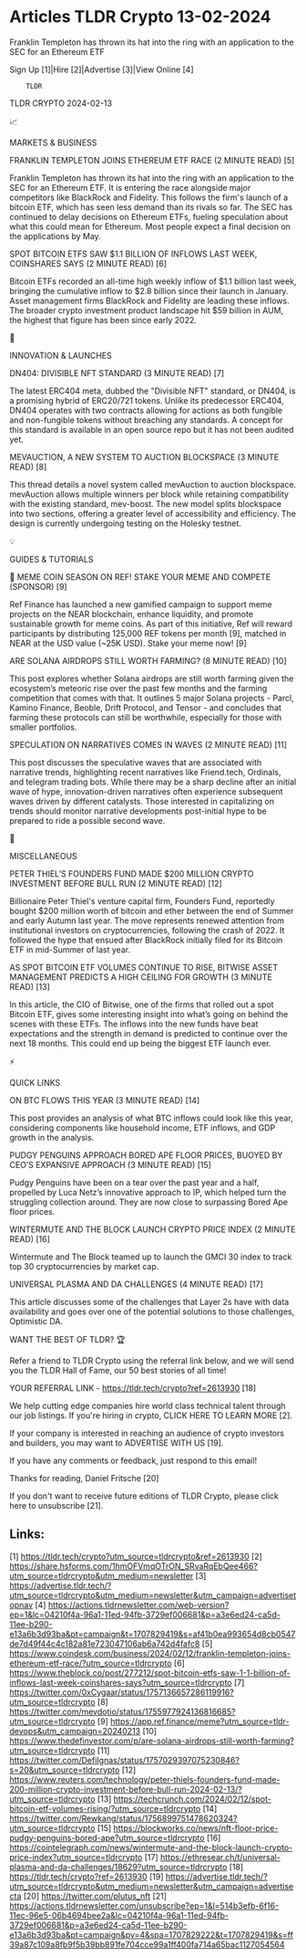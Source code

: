 # Articles TLDR Crypto 13-02-2024

Franklin Templeton has thrown its hat into the ring with an
application to the SEC for an Ethereum ETF  

Sign Up [1]|Hire [2]|Advertise [3]|View Online [4] 

		TLDR 

TLDR CRYPTO 2024-02-13

📈 

MARKETS & BUSINESS

 FRANKLIN TEMPLETON JOINS ETHEREUM ETF RACE (2 MINUTE READ) [5] 

 Franklin Templeton has thrown its hat into the ring with an
application to the SEC for an Ethereum ETF. It is entering the race
alongside major competitors like BlackRock and Fidelity. This follows
the firm's launch of a bitcoin ETF, which has seen less demand than
its rivals so far. The SEC has continued to delay decisions on
Ethereum ETFs, fueling speculation about what this could mean for
Ethereum. Most people expect a final decision on the applications by
May. 

 SPOT BITCOIN ETFS SAW $1.1 BILLION OF INFLOWS LAST WEEK, COINSHARES
SAYS (2 MINUTE READ) [6] 

 Bitcoin ETFs recorded an all-time high weekly inflow of $1.1 billion
last week, bringing the cumulative inflow to $2.8 billion since their
launch in January. Asset management firms BlackRock and Fidelity are
leading these inflows. The broader crypto investment product landscape
hit $59 billion in AUM, the highest that figure has been since early
2022. 

🚀 

INNOVATION & LAUNCHES

 DN404: DIVISIBLE NFT STANDARD (3 MINUTE READ) [7] 

 The latest ERC404 meta, dubbed the "Divisible NFT" standard, or
DN404, is a promising hybrid of ERC20/721 tokens. Unlike its
predecessor ERC404, DN404 operates with two contracts allowing for
actions as both fungible and non-fungible tokens without breaching any
standards. A concept for this standard is available in an open source
repo but it has not been audited yet. 

 MEVAUCTION, A NEW SYSTEM TO AUCTION BLOCKSPACE (3 MINUTE READ) [8] 

 This thread details a novel system called mevAuction to auction
blockspace. mevAuction allows multiple winners per block while
retaining compatibility with the existing standard, mev-boost. The new
model splits blockspace into two sections, offering a greater level of
accessibility and efficiency. The design is currently undergoing
testing on the Holesky testnet. 

💡 

GUIDES & TUTORIALS

 🐸 MEME COIN SEASON ON REF! STAKE YOUR MEME AND COMPETE (SPONSOR)
[9] 

 Ref Finance has launched a new gamified campaign to support meme
projects on the NEAR blockchain, enhance liquidity, and promote
sustainable growth for meme coins. As part of this initiative, Ref
will reward participants by distributing 125,000 REF tokens per
month [9], matched in NEAR at the USD value (~25K USD). Stake your
meme now! [9] 

 ARE SOLANA AIRDROPS STILL WORTH FARMING? (8 MINUTE READ) [10] 

 This post explores whether Solana airdrops are still worth farming
given the ecosystem’s meteoric rise over the past few months and the
farming competition that comes with that. It outlines 5 major Solana
projects - Parcl, Kamino Finance, Beoble, Drift Protocol, and Tensor -
and concludes that farming these protocols can still be worthwhile,
especially for those with smaller portfolios. 

 SPECULATION ON NARRATIVES COMES IN WAVES (2 MINUTE READ) [11] 

 This post discusses the speculative waves that are associated with
narrative trends, highlighting recent narratives like Friend.tech,
Ordinals, and telegram trading bots. While there may be a sharp
decline after an initial wave of hype, innovation-driven narratives
often experience subsequent waves driven by different catalysts. Those
interested in capitalizing on trends should monitor narrative
developments post-initial hype to be prepared to ride a possible
second wave. 

🦄 

MISCELLANEOUS

 PETER THIEL’S FOUNDERS FUND MADE $200 MILLION CRYPTO INVESTMENT
BEFORE BULL RUN (2 MINUTE READ) [12] 

 Billionaire Peter Thiel's venture capital firm, Founders Fund,
reportedly bought $200 million worth of bitcoin and ether between the
end of Summer and early Autumn last year. The move represents renewed
attention from institutional investors on cryptocurrencies, following
the crash of 2022. It followed the hype that ensued after BlackRock
initially filed for its Bitcoin ETF in mid-Summer of last year. 

 AS SPOT BITCOIN ETF VOLUMES CONTINUE TO RISE, BITWISE ASSET
MANAGEMENT PREDICTS A HIGH CEILING FOR GROWTH (3 MINUTE READ) [13] 

 In this article, the CIO of Bitwise, one of the firms that rolled out
a spot Bitcoin ETF, gives some interesting insight into what’s going
on behind the scenes with these ETFs. The inflows into the new funds
have beat expectations and the strength in demand is predicted to
continue over the next 18 months. This could end up being the biggest
ETF launch ever. 

⚡ 

QUICK LINKS

 ON BTC FLOWS THIS YEAR (3 MINUTE READ) [14] 

 This post provides an analysis of what BTC inflows could look like
this year, considering components like household income, ETF inflows,
and GDP growth in the analysis. 

 PUDGY PENGUINS APPROACH BORED APE FLOOR PRICES, BUOYED BY CEO’S
EXPANSIVE APPROACH (3 MINUTE READ) [15] 

 Pudgy Penguins have been on a tear over the past year and a half,
propelled by Luca Netz’s innovative approach to IP, which helped
turn the struggling collection around. They are now close to
surpassing Bored Ape floor prices. 

 WINTERMUTE AND THE BLOCK LAUNCH CRYPTO PRICE INDEX (2 MINUTE READ)
[16] 

 Wintermute and The Block teamed up to launch the GMCI 30 index to
track top 30 cryptocurrencies by market cap. 

 UNIVERSAL PLASMA AND DA CHALLENGES (4 MINUTE READ) [17] 

 This article discusses some of the challenges that Layer 2s have with
data availability and goes over one of the potential solutions to
those challenges, Optimistic DA. 

WANT THE BEST OF TLDR? 🏆

Refer a friend to TLDR Crypto using the referral link below, and we
will send you the TLDR Hall of Fame, our 50 best stories of all time!

YOUR REFERRAL LINK - https://tldr.tech/crypto?ref=2613930 [18]

 We help cutting edge companies hire world class technical talent
through our job listings. If you're hiring in crypto, CLICK HERE TO
LEARN MORE [2]. 

If your company is interested in reaching an audience of crypto
investors and builders, you may want to ADVERTISE WITH US [19]. 

If you have any comments or feedback, just respond to this email! 

Thanks for reading, 
Daniel Fritsche [20] 

If you don't want to receive future editions of TLDR Crypto,
please click here to unsubscribe [21]. 

 

Links:
------
[1] https://tldr.tech/crypto?utm_source=tldrcrypto&ref=2613930
[2] https://share.hsforms.com/1hmOFVmqOTrON_SRvaRqEbQee466?utm_source=tldrcrypto&utm_medium=newsletter
[3] https://advertise.tldr.tech/?utm_source=tldrcrypto&utm_medium=newsletter&utm_campaign=advertisetopnav
[4] https://actions.tldrnewsletter.com/web-version?ep=1&lc=04210f4a-96a1-11ed-94fb-3729ef006681&p=a3e6ed24-ca5d-11ee-b290-e13a6b3d93ba&pt=campaign&t=1707829419&s=af41b0ea993654d8cb0547de7d49f44c4c182a81e723047106ab6a742d4fafc8
[5] https://www.coindesk.com/business/2024/02/12/franklin-templeton-joins-ethereum-etf-race/?utm_source=tldrcrypto
[6] https://www.theblock.co/post/277212/spot-bitcoin-etfs-saw-1-1-billion-of-inflows-last-week-coinshares-says?utm_source=tldrcrypto
[7] https://twitter.com/0xCygaar/status/1757136657286119916?utm_source=tldrcrypto
[8] https://twitter.com/mevdotio/status/1755977924136816685?utm_source=tldrcrypto
[9] https://app.ref.finance/meme?utm_source=tldr-devops&utm_campaign=20240213
[10] https://www.thedefinvestor.com/p/are-solana-airdrops-still-worth-farming?utm_source=tldrcrypto
[11] https://twitter.com/DefiIgnas/status/1757029397075230846?s=20&utm_source=tldrcrypto
[12] https://www.reuters.com/technology/peter-thiels-founders-fund-made-200-million-crypto-investment-before-bull-run-2024-02-13/?utm_source=tldrcrypto
[13] https://techcrunch.com/2024/02/12/spot-bitcoin-etf-volumes-rising/?utm_source=tldrcrypto
[14] https://twitter.com/Rewkang/status/1756899751478620324?utm_source=tldrcrypto
[15] https://blockworks.co/news/nft-floor-price-pudgy-penguins-bored-ape?utm_source=tldrcrypto
[16] https://cointelegraph.com/news/wintermute-and-the-block-launch-crypto-price-index?utm_source=tldrcrypto
[17] https://ethresear.ch/t/universal-plasma-and-da-challenges/18629?utm_source=tldrcrypto
[18] https://tldr.tech/crypto?ref=2613930
[19] https://advertise.tldr.tech/?utm_source=tldrcrypto&utm_medium=newsletter&utm_campaign=advertisecta
[20] https://twitter.com/plutus_nft
[21] https://actions.tldrnewsletter.com/unsubscribe?ep=1&l=514b3efb-6f16-11ec-96e5-06b4694bee2a&lc=04210f4a-96a1-11ed-94fb-3729ef006681&p=a3e6ed24-ca5d-11ee-b290-e13a6b3d93ba&pt=campaign&pv=4&spa=1707829222&t=1707829419&s=ff39a87c109a8fb9f5b39bb891fe704cce99a1ff400fa714a65bac1127054564